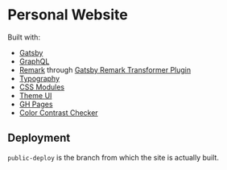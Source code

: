 # Personal Website

Built with:

* [Gatsby](https://www.gatsbyjs.org/)
* [GraphQL](https://graphql.org/)
* [Remark](https://remark.js.org/) through [Gatsby Remark Transformer Plugin](https://www.gatsbyjs.org/packages/gatsby-transformer-remark/)
* [Typography](https://github.com/KyleAMathews/typography.js)
* [CSS Modules](https://github.com/css-modules/css-modules)
* [Theme UI](https://theme-ui.com/)
* [GH Pages](https://www.gatsbyjs.org/docs/how-gatsby-works-with-github-pages/)
* [Color Contrast Checker](https://webaim.org/resources/contrastchecker/)

## Deployment

`public-deploy` is the branch from which the site is actually built.